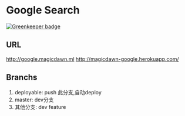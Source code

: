 # Google Search

[![Greenkeeper badge](https://badges.greenkeeper.io/magicdawn/my-google.svg)](https://greenkeeper.io/)

## URL
http://google.magicdawn.ml
http://magicdawn-google.herokuapp.com/

## Branchs

1. deployable: push 此分支,自动deploy
2. master: dev分支
3. 其他分支: dev feature